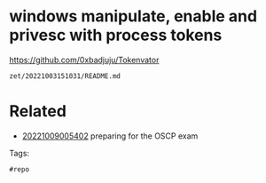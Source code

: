 # windows manipulate, enable and privesc with process tokens
https://github.com/0xbadjuju/Tokenvator

` zet/20221003151031/README.md `

# Related

- [20221009005402](/zet/20221009005402/README.md) preparing for the OSCP exam

Tags:

    #repo
